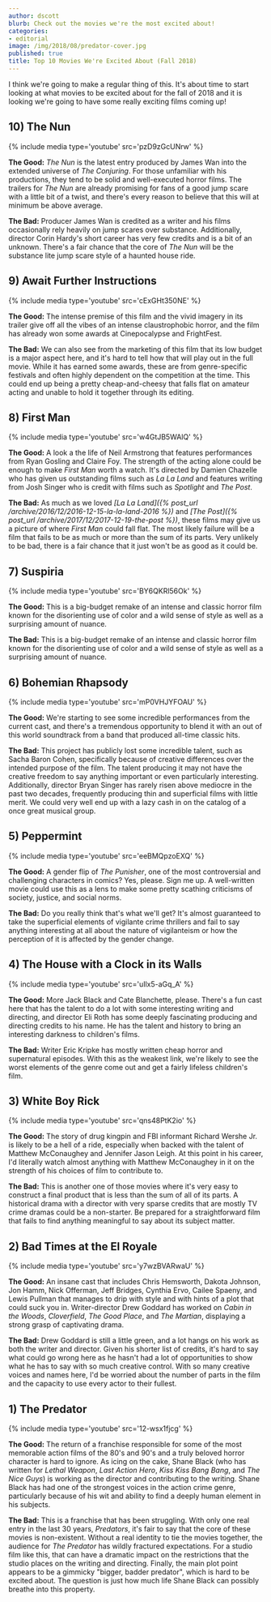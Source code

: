 ```yaml
---
author: dscott
blurb: Check out the movies we're the most excited about!
categories:
- editorial
image: /img/2018/08/predator-cover.jpg
published: true
title: Top 10 Movies We're Excited About (Fall 2018)
---
```


I think we're going to make a regular thing of this. It's about time to start looking at what movies to be excited about for the fall of 2018 and it is looking we're going to have some really exciting films coming up!

## 10) The Nun
{% include media type='youtube' src='pzD9zGcUNrw' %}

**The Good:** *The Nun* is the latest entry produced by James Wan into the extended universe of *The Conjuring*. For those unfamiliar with his productions, they tend to be solid and well-executed horror films. The trailers for *The Nun* are already promising for fans of a good jump scare with a little bit of a twist, and there's every reason to believe that this will at minimum be above average.

**The Bad:** Producer James Wan is credited as a writer and his films occasionally rely heavily on jump scares over substance. Additionally, director Corin Hardy's short career has very few credits and is a bit of an unknown. There's a fair chance that the core of *The Nun* will be the substance lite jump scare style of a haunted house ride.


## 9) Await Further Instructions
{% include media type='youtube' src='cExGHt350NE' %}

**The Good:** The intense premise of this film and the vivid imagery in its trailer give off all the vibes of an intense claustrophobic horror, and the film has already won some awards at Cinepocalypse and FrightFest.

**The Bad:** We can also see from the marketing of this film that its low budget is a major aspect here, and it's hard to tell how that will play out in the full movie. While it has earned some awards, these are from genre-specific festivals and often highly dependent on the competition at the time. This could end up being a pretty cheap-and-cheesy that falls flat on amateur acting and unable to hold it together through its editing.


## 8) First Man
{% include media type='youtube' src='w4GtJB5WAlQ' %}

**The Good:** A look a the life of Neil Armstrong that features performances from Ryan Gosling and Claire Foy. The strength of the acting alone could be enough to make *First Man* worth a watch. It's directed by Damien Chazelle who has given us outstanding films such as *La La Land* and features writing from Josh Singer who is credit with films such as *Spotlight* and *The Post*.

**The Bad:** As much as we loved *[La La Land]({% post_url /archive/2016/12/2016-12-15-la-la-land-2016 %})* and *[The Post]({% post_url /archive/2017/12/2017-12-19-the-post %})*, these films may give us a picture of where *First Man* could fall flat. The most likely failure will be a film that fails to be as much or more than the sum of its parts. Very unlikely to be bad, there is a fair chance that it just won't be as good as it could be.


## 7) Suspiria
{% include media type='youtube' src='BY6QKRl56Ok' %}

**The Good:** This is a big-budget remake of an intense and classic horror film known for the disorienting use of color and a wild sense of style as well as a surprising amount of nuance.

**The Bad:** This is a big-budget remake of an intense and classic horror film known for the disorienting use of color and a wild sense of style as well as a surprising amount of nuance.


## 6) Bohemian Rhapsody
{% include media type='youtube' src='mP0VHJYFOAU' %}

**The Good:** We're starting to see some incredible performances from the current cast, and there's a tremendous opportunity to blend it with an out of this world soundtrack from a band that produced all-time classic hits.

**The Bad:** This project has publicly lost some incredible talent, such as Sacha Baron Cohen, specifically because of creative differences over the intended purpose of the film. The talent producing it may not have the creative freedom to say anything important or even particularly interesting. Additionally, director Bryan Singer has rarely risen above mediocre in the past two decades, frequently producing thin and superficial films with little merit. We could very well end up with a lazy cash in on the catalog of a once great musical group.


## 5) Peppermint
{% include media type='youtube' src='eeBMQpzoEXQ' %}

**The Good:** A gender flip of *The Punisher*, one of the most controversial and challenging characters in comics? Yes, please. Sign me up. A well-written movie could use this as a lens to make some pretty scathing criticisms of society, justice, and social norms.

**The Bad:** Do you really think that's what we'll get? It's almost guaranteed to take the superficial elements of vigilante crime thrillers and fail to say anything interesting at all about the nature of vigilanteism or how the perception of it is affected by the gender change.


## 4) The House with a Clock in its Walls
{% include media type='youtube' src='uIlx5-aGq_A' %}

**The Good:** More Jack Black and Cate Blanchette, please. There's a fun cast here that has the talent to do a lot with some interesting writing and directing, and director Eli Roth has some deeply fascinating producing and directing credits to his name. He has the talent and history to bring an interesting darkness to children's films.

**The Bad:** Writer Eric Kripke has mostly written cheap horror and supernatural episodes. With this as the weakest link, we're likely to see the worst elements of the genre come out and get a fairly lifeless children's film.


## 3) White Boy Rick
{% include media type='youtube' src='qns48PtK2io' %}

**The Good:** The story of drug kingpin and FBI informant Richard Wershe Jr. is likely to be a hell of a ride, especially when backed with the talent of Matthew McConaughey and Jennifer Jason Leigh. At this point in his career, I'd literally watch almost anything with Matthew McConaughey in it on the strength of his choices of film to contribute to.

**The Bad:** This is another one of those movies where it's very easy to construct a final product that is less than the sum of all of its parts. A historical drama with a director with very sparse credits that are mostly TV crime dramas could be a non-starter. Be prepared for a straightforward film that fails to find anything meaningful to say about its subject matter.


## 2) Bad Times at the El Royale
{% include media type='youtube' src='y7wzBVARwaU' %}

**The Good:** An insane cast that includes Chris Hemsworth, Dakota Johnson, Jon Hamm, Nick Offerman, Jeff Bridges, Cynthia Ervo, Cailee Spaeny, and Lewis Pullman that manages to drip with style and with hints of a plot that could suck you in. Writer-director Drew Goddard has worked on *Cabin in the Woods*, *Cloverfield*, *The Good Place*, and *The Martian*, displaying a strong grasp of captivating drama.

**The Bad:** Drew Goddard is still a little green, and a lot hangs on his work as both the writer and director. Given his shorter list of credits, it's hard to say what could go wrong here as he hasn't had a lot of opportunities to show what he has to say with so much creative control. With so many creative voices and names here, I'd be worried about the number of parts in the film and the capacity to use every actor to their fullest.


## 1) The Predator
{% include media type='youtube' src='12-wsx1fjcg' %}

**The Good:** The return of a franchise responsible for some of the most memorable action films of the 80's and 90's and a truly beloved horror character is hard to ignore. As icing on the cake, Shane Black (who has written for *Lethal Weapon*, *Last Action Hero*, *Kiss Kiss Bang Bang*, and *The Nice Guys*) is working as the director and contributing to the writing. Shane Black has had one of the strongest voices in the action crime genre, particularly because of his wit and ability to find a deeply human element in his subjects.

**The Bad:** This is a franchise that has been struggling. With only one real entry in the last 30 years, *Predators*, it's fair to say that the core of these movies is non-existent. Without a real identity to tie the movies together, the audience for *The Predator* has wildly fractured expectations. For a studio film like this, that can have a dramatic impact on the restrictions that the studio places on the writing and directing. Finally, the main plot point appears to be a gimmicky "bigger, badder predator", which is hard to be excited about. The question is just how much life Shane Black can possibly breathe into this property.